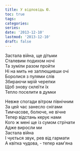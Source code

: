 ```yaml
---
title: У відповідь Ю.
toc: true
tags:
categories:
series:
date: '2013-12-10'
lastmod: '2013-12-10'
draft: false
---
```


<!--more-->

Застала війна, ще дітьми \
Сталевим подихом ночі \
Та зуміли разом пройти \
Ні на мить не заплющивши очі \
Боролися з пулями слів \
Збираючи мрій черепки \
Щоб знову склеїти їх \
Тепло поселити в думки

Невже спогади вітром північним \
За цей час занесло снігами \
Тимчасове, болюче, не вічне \
Тепер відстань керує нами \
Кого ж мені ще із сумом стрічати \
Адже виросли ми \
Застала війна \
І чується звук, рев від гармати \
А квітка чудова, - тепер кам'яна
